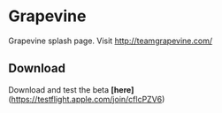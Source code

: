 # Grapevine
Grapevine splash page. Visit http://teamgrapevine.com/
## Download
Download and test the beta **[here]**(https://testflight.apple.com/join/cflcPZV6)
